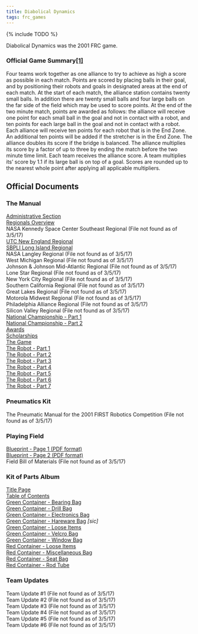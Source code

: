 ```yaml
---
title: Diabolical Dynamics
tags: frc_games
---
```

{% include TODO %}

Diabolical Dynamics was the 2001 FRC game.

### Official Game Summary[[1]](https://web.archive.org/web/20150316194933/http://www3.usfirst.org/sites/default/files/uploadedFiles/Who/FIRST_History/FRC_Game_Summaries_Photos.pdf "https://web.archive.org/web/20150316194933/http://www3.usfirst.org/sites/default/files/uploadedFiles/Who/FIRST_History/FRC_Game_Summaries_Photos.pdf")
Four teams work together as one alliance to try to achieve as high a score as possible in each match. Points are scored by placing balls in their goal, and by positioning their robots and goals in designated areas at the end of each match. At the start of each match, the alliance station contains twenty small balls. In addition there are twenty small balls and four large balls on the far side of the field which may be used to score points. At the end of the two minute match, points are awarded as follows: the alliance will receive one point for each small ball in the goal and not in contact with a robot, and ten points for each large ball in the goal and not in contact with a robot. Each alliance will receive ten points for each robot that is in the End Zone. An additional ten points will be added if the stretcher is in the End Zone. The alliance doubles its score if the bridge is balanced. The alliance multiplies its score by a factor of up to three by ending the match before the two minute time limit. Each team receives the alliance score. A team multiplies its’ score by 1.1 if its large ball is on top of a goal. Scores are rounded up to the nearest whole point after applying all applicable multipliers.


## Official Documents

### The Manual
[Administrative Section](https://drive.google.com/file/d/0By2bYoKVZHVTclhoZ2E1ZnVqM0k/view?usp=sharing "https://drive.google.com/file/d/0By2bYoKVZHVTclhoZ2E1ZnVqM0k/view?usp=sharing")  
[Regionals Overview](https://drive.google.com/file/d/0By2bYoKVZHVTdG9STWlGQmdfMU0/view?usp=sharing "https://drive.google.com/file/d/0By2bYoKVZHVTdG9STWlGQmdfMU0/view?usp=sharing")  
NASA Kennedy Space Center Southeast Regional (File not found as of 3/5/17)  
[UTC New England Regional](https://drive.google.com/file/d/0By2bYoKVZHVTZHRHV3NxYk9NOGM/view?usp=sharing "https://drive.google.com/file/d/0By2bYoKVZHVTZHRHV3NxYk9NOGM/view?usp=sharing")  
[SBPLI Long Island Regional](https://drive.google.com/file/d/0By2bYoKVZHVTd3ZDSDdHdnF2ZFE/view?usp=sharing "https://drive.google.com/file/d/0By2bYoKVZHVTd3ZDSDdHdnF2ZFE/view?usp=sharing")  
NASA Langley Regional (File not found as of 3/5/17)  
West Michigan Regional (File not found as of 3/5/17)  
Johnson & Johnson Mid-Atlantic Regional (File not found as of 3/5/17)  
Lone Star Regional (File not found as of 3/5/17)  
New York City Regional (File not found as of 3/5/17)  
Southern California Regional (File not found as of 3/5/17)  
Great Lakes Regional (File not found as of 3/5/17)  
Motorola Midwest Regional (File not found as of 3/5/17)  
Philadelphia Alliance Regional (File not found as of 3/5/17)  
Silicon Valley Regional (File not found as of 3/5/17)  
[National Championship - Part 1](https://drive.google.com/file/d/0By2bYoKVZHVTZm5ERGtmM2Q0blU/view?usp=sharing "https://drive.google.com/file/d/0By2bYoKVZHVTZm5ERGtmM2Q0blU/view?usp=sharing")  
[National Championship - Part 2](https://drive.google.com/file/d/0By2bYoKVZHVTcjVWVnA1bjNTQXM/view?usp=sharing "https://drive.google.com/file/d/0By2bYoKVZHVTcjVWVnA1bjNTQXM/view?usp=sharing")  
[Awards](https://drive.google.com/file/d/0By2bYoKVZHVTWW5DRW5iYi1FbnM/view?usp=sharing "https://drive.google.com/file/d/0By2bYoKVZHVTWW5DRW5iYi1FbnM/view?usp=sharing")  
[Scholarships](https://web.archive.org/web/20010602235652/http://www2.usfirst.org/2k1comp/manual/scholarships.pdf "https://web.archive.org/web/20010602235652/http://www2.usfirst.org/2k1comp/manual/scholarships.pdf")  
[The Game](https://drive.google.com/file/d/0By2bYoKVZHVTZlhHLXRiY0VCTWc/view?usp=sharing "https://drive.google.com/file/d/0By2bYoKVZHVTZlhHLXRiY0VCTWc/view?usp=sharing")  
[The Robot - Part 1](https://drive.google.com/file/d/0By2bYoKVZHVTRGVWb2Z1Z1RjdEk/view?usp=sharing "https://drive.google.com/file/d/0By2bYoKVZHVTRGVWb2Z1Z1RjdEk/view?usp=sharing")  
[The Robot - Part 2](https://drive.google.com/file/d/0By2bYoKVZHVTRlVOcl9HSUtLcVE/view?usp=sharing "https://drive.google.com/file/d/0By2bYoKVZHVTRlVOcl9HSUtLcVE/view?usp=sharing")  
[The Robot - Part 3](https://drive.google.com/file/d/0By2bYoKVZHVTUVNFUFl5Y3I2OGs/view?usp=sharing "https://drive.google.com/file/d/0By2bYoKVZHVTUVNFUFl5Y3I2OGs/view?usp=sharing")  
[The Robot - Part 4](https://drive.google.com/file/d/0By2bYoKVZHVTc1h3X2lGckFrZTA/view?usp=sharing "https://drive.google.com/file/d/0By2bYoKVZHVTc1h3X2lGckFrZTA/view?usp=sharing")  
[The Robot - Part 5](https://drive.google.com/file/d/0By2bYoKVZHVTNEVOM3RONjJaWUE/view?usp=sharing "https://drive.google.com/file/d/0By2bYoKVZHVTNEVOM3RONjJaWUE/view?usp=sharing")  
[The Robot - Part 6](https://drive.google.com/file/d/0By2bYoKVZHVTb3A4YmtSLWpzTVk/view?usp=sharing "https://drive.google.com/file/d/0By2bYoKVZHVTb3A4YmtSLWpzTVk/view?usp=sharing ")  
[The Robot - Part 7](https://drive.google.com/file/d/0By2bYoKVZHVTTXdXWmtZOHhiZGs/view?usp=sharing "https://drive.google.com/file/d/0By2bYoKVZHVTTXdXWmtZOHhiZGs/view?usp=sharing")

### Pneumatics Kit
The Pneumatic Manual for the 2001 FIRST Robotics Competition (File not found as of 3/5/17)

### Playing Field
[Blueprint - Page 1 (PDF format)](https://drive.google.com/file/d/0By2bYoKVZHVTOTZYZmlwVm50VVk/view?usp=sharing "https://drive.google.com/file/d/0By2bYoKVZHVTOTZYZmlwVm50VVk/view?usp=sharing")  
[Blueprint - Page 2 (PDF format)](https://drive.google.com/file/d/0By2bYoKVZHVTYThMdlE3eVNkR0U/view?usp=sharing "https://drive.google.com/file/d/0By2bYoKVZHVTYThMdlE3eVNkR0U/view?usp=sharing")  
Field Bill of Materials (File not found as of 3/5/17)

### Kit of Parts Album
[Title Page](https://drive.google.com/file/d/0By2bYoKVZHVTSHdtY0RtbnZyYms/view?usp=sharing "https://drive.google.com/file/d/0By2bYoKVZHVTSHdtY0RtbnZyYms/view?usp=sharing")  
[Table of Contents](https://drive.google.com/file/d/0By2bYoKVZHVTY0c1WnZPenB2Sjg/view?usp=sharing "https://drive.google.com/file/d/0By2bYoKVZHVTY0c1WnZPenB2Sjg/view?usp=sharing")  
[Green Container - Bearing Bag](https://drive.google.com/file/d/0By2bYoKVZHVTZG00V2VlaXFrYWc/view?usp=sharing "https://drive.google.com/file/d/0By2bYoKVZHVTZG00V2VlaXFrYWc/view?usp=sharing")  
[Green Container - Drill Bag](https://drive.google.com/file/d/0By2bYoKVZHVTMUpBc3k5cnU0SFE/view?usp=sharing "https://drive.google.com/file/d/0By2bYoKVZHVTMUpBc3k5cnU0SFE/view?usp=sharing")  
[Green Container - Electronics Bag](https://drive.google.com/file/d/0By2bYoKVZHVTVkNiUGFEOUh4U0E/view?usp=sharing "https://drive.google.com/file/d/0By2bYoKVZHVTVkNiUGFEOUh4U0E/view?usp=sharing")  
[Green Container - Hareware Bag](https://drive.google.com/file/d/0By2bYoKVZHVTYkxTMUcxQzVLeFk/view?usp=sharing "https://drive.google.com/file/d/0By2bYoKVZHVTYkxTMUcxQzVLeFk/view?usp=sharing") _[sic]_  
[Green Container - Loose Items](https://drive.google.com/file/d/0By2bYoKVZHVTbzFBdTdyVjE4WVE/view?usp=sharing "https://drive.google.com/file/d/0By2bYoKVZHVTbzFBdTdyVjE4WVE/view?usp=sharing")  
[Green Container - Velcro Bag](https://drive.google.com/file/d/0By2bYoKVZHVTYUZIanhLMDM5dEE/view?usp=sharing "https://drive.google.com/file/d/0By2bYoKVZHVTYUZIanhLMDM5dEE/view?usp=sharing")  
[Green Container - Window Bag](https://drive.google.com/file/d/0By2bYoKVZHVTN1lyRXJzVklZOTg/view?usp=sharing "https://drive.google.com/file/d/0By2bYoKVZHVTN1lyRXJzVklZOTg/view?usp=sharing")  
[Red Container - Loose Items](https://drive.google.com/file/d/0By2bYoKVZHVTR0dwZ2xWRl9tWjA/view?usp=sharing "https://drive.google.com/file/d/0By2bYoKVZHVTR0dwZ2xWRl9tWjA/view?usp=sharing")  
[Red Container - Miscellaneous Bag](https://drive.google.com/file/d/0By2bYoKVZHVTRkZrMVNIMlhjSmc/view?usp=sharing "https://drive.google.com/file/d/0By2bYoKVZHVTRkZrMVNIMlhjSmc/view?usp=sharing")  
[Red Container - Seat Bag](https://drive.google.com/file/d/0By2bYoKVZHVTUDZIZXJWeDZETVE/view?usp=sharing "https://drive.google.com/file/d/0By2bYoKVZHVTUDZIZXJWeDZETVE/view?usp=sharing")  
[Red Container - Rod Tube](https://drive.google.com/file/d/0By2bYoKVZHVTQ0didmU4NUlLMDg/view?usp=sharing "https://drive.google.com/file/d/0By2bYoKVZHVTQ0didmU4NUlLMDg/view?usp=sharing")

### Team Updates
Team Update #1 (File not found as of 3/5/17)  
Team Update #2 (File not found as of 3/5/17)  
Team Update #3 (File not found as of 3/5/17)  
Team Update #4 (File not found as of 3/5/17)  
Team Update #5 (File not found as of 3/5/17)  
Team Update #6 (File not found as of 3/5/17)  
